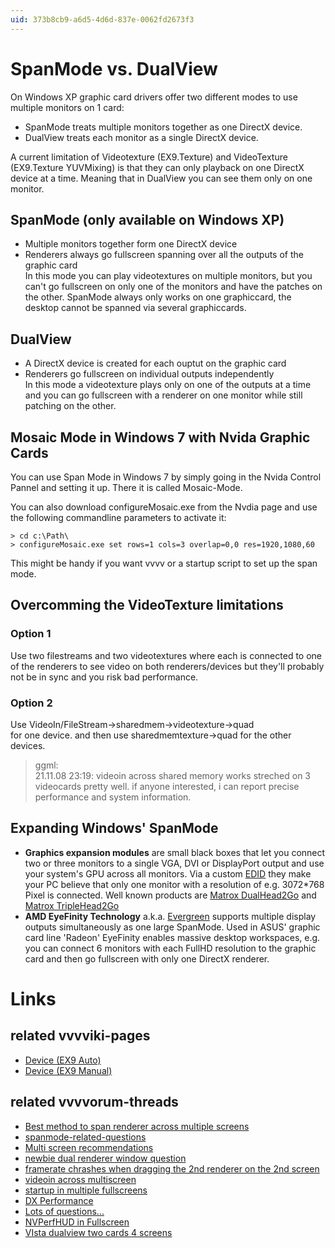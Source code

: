 ```yaml
---
uid: 373b8cb9-a6d5-4d6d-837e-0062fd2673f3
---
```


# SpanMode vs. DualView
On Windows XP graphic card drivers offer two different modes to use multiple monitors on 1 card:  
* SpanMode treats multiple monitors together as one DirectX device.   
* DualView treats each monitor as a single DirectX device.  

A current limitation of <span class="node">Videotexture (EX9.Texture)</span> and <span class="node">VideoTexture (EX9.Texture YUVMixing)</span> is that they can only playback on one DirectX device at a time. Meaning that in DualView you can see them only on one monitor.  

## SpanMode (only available on Windows XP)
* Multiple monitors together form one DirectX device  
* Renderers always go fullscreen spanning over all the outputs of the graphic card  
In this mode you can play videotextures on multiple monitors, but you can't go fullscreen on only one of the monitors and have the patches on the other. SpanMode always only works on one graphiccard, the desktop cannot be spanned via several graphiccards.  

## DualView
* A DirectX device is created for each ouptut on the graphic card  
* Renderers go fullscreen on individual outputs independently  
In this mode a videotexture plays only on one of the outputs at a time and you can go fullscreen with a renderer on one monitor while still patching on the other.   

## Mosaic Mode in Windows 7 with Nvida Graphic Cards

You can use Span Mode in Windows 7 by simply going in the Nvida Control Pannel and setting it up. There it is called Mosaic-Mode.  

You can also download configureMosaic.exe from the Nvdia page and use the following commandline parameters to activate it:  

    > cd c:\Path\
    > configureMosaic.exe set rows=1 cols=3 overlap=0,0 res=1920,1080,60

This might be handy if you want vvvv or a startup script to set up the span mode.  

## Overcomming the VideoTexture limitations
### Option 1
Use two filestreams and two videotextures where each is connected to one of the renderers to see video on both renderers/devices but they'll probably not be in sync and you risk bad performance.  

### Option 2
Use VideoIn/FileStream->sharedmem->videotexture->quad  
for one device. and then use sharedmemtexture->quad for the other devices.   
> ggml:  
21.11.08 23:19:
videoin across shared memory works streched on 3 videocards pretty well. if anyone interested, i can report precise performance and system information.  
  

## Expanding Windows' SpanMode
* **Graphics expansion modules** are small black boxes that let you connect two or three monitors to a single VGA, DVI or DisplayPort output and use your system's GPU across all monitors. Via a custom <a href="http://en.wikipedia.org/wiki/EDID" class="extURL" target="_blank">EDID</a> they make your PC believe that only one monitor with a  resolution of e.g. 3072*768 Pixel is connected. Well known products are <a href="http://www.matrox.com/graphics/en/products/gxm/dh2go/" class="extURL" target="_blank">Matrox DualHead2Go</a> and <a href="http://www.matrox.com/graphics/en/products/gxm/th2go/" class="extURL" target="_blank">Matrox TripleHead2Go</a>  
* **AMD EyeFinity Technology** a.k.a. <a href="http://en.wikipedia.org/wiki/Evergreen_%28GPU_family%29" class="extURL" target="_blank">Evergreen</a> supports multiple display outputs simultaneously as one large SpanMode. Used in ASUS' graphic card line 'Radeon' EyeFinity enables massive desktop workspaces, e.g. you can connect 6 monitors with each FullHD resolution to the graphic card and then go fullscreen with only one DirectX renderer.  


# Links
## related vvvviki-pages
* [Device (EX9 Auto)](https://vvvv.org/documentation/device-(ex9-auto))
* [Device (EX9 Manual)](https://vvvv.org/documentation/device-(ex9-manual))

## related vvvvorum-threads
* <a href="https://discourse.vvvv.org/t/best-method-to-span-renderer-across-multiple-screens/16412" class="extURL" target="_blank">Best method to span renderer across multiple screens</a>  
* <a href="https://discourse.vvvv.org/t/spanmode-related-questions" class="extURL forum" target="_blank">spanmode-related-questions</a>  
* <a href="https://discourse.vvvv.org/t/Multi screen recommendations" class="extURL forum" target="_blank">Multi screen recommendations</a>  
* <a href="https://discourse.vvvv.org/t/newbie dual renderer window question" class="extURL forum" target="_blank">newbie dual renderer window question</a>  
* <a href="https://discourse.vvvv.org/t/framerate chrashes when dragging the 2nd renderer on the 2nd screen" class="extURL forum" target="_blank">framerate chrashes when dragging the 2nd renderer on the 2nd screen</a>  
* <a href="https://discourse.vvvv.org/t/videoin across multiscreen" class="extURL forum" target="_blank">videoin across multiscreen</a>  
* <a href="https://discourse.vvvv.org/t/startup in multiple fullscreens" class="extURL forum" target="_blank">startup in multiple fullscreens</a>  
* <a href="https://discourse.vvvv.org/t/DX Performance" class="extURL forum" target="_blank">DX Performance</a>  
* <a href="https://discourse.vvvv.org/t/Lots of questions..." class="extURL forum" target="_blank">Lots of questions...</a>  
* <a href="https://discourse.vvvv.org/t/NVPerfHUD in Fullscreen" class="extURL forum" target="_blank">NVPerfHUD in Fullscreen</a>  
* <a href="https://discourse.vvvv.org/t/VIsta dualview two cards 4 screens" class="extURL forum" target="_blank">VIsta dualview two cards 4 screens</a>  
